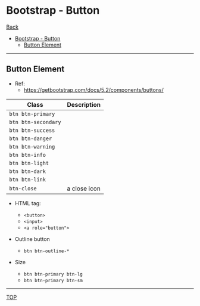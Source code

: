 # Bootstrap - Button

[Back](../index.md)

- [Bootstrap - Button](#bootstrap---button)
  - [Button Element](#button-element)

---

## Button Element

- Ref:
  - https://getbootstrap.com/docs/5.2/components/buttons/

| Class               | Description  |
| ------------------- | ------------ |
| `btn btn-primary`   |              |
| `btn btn-secondary` |              |
| `btn btn-success`   |              |
| `btn btn-danger`    |              |
| `btn btn-warning`   |              |
| `btn btn-info`      |              |
| `btn btn-light`     |              |
| `btn btn-dark`      |              |
| `btn btn-link`      |              |
| `btn-close`         | a close icon |

- HTML tag:

  - `<button>`
  - `<input>`
  - `<a role="button">`

- Outline button

  - `btn btn-outline-*`

- Size
  - `btn btn-primary btn-lg`
  - `btn btn-primary btn-sm`

---

[TOP](#bootstrap---button)
